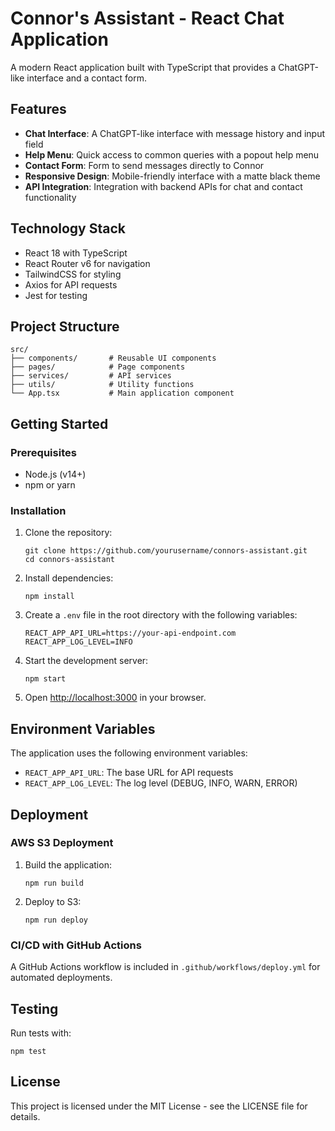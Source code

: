 # Connor's Assistant - React Chat Application

A modern React application built with TypeScript that provides a ChatGPT-like interface and a contact form.

## Features

- **Chat Interface**: A ChatGPT-like interface with message history and input field
- **Help Menu**: Quick access to common queries with a popout help menu
- **Contact Form**: Form to send messages directly to Connor
- **Responsive Design**: Mobile-friendly interface with a matte black theme
- **API Integration**: Integration with backend APIs for chat and contact functionality

## Technology Stack

- React 18 with TypeScript
- React Router v6 for navigation
- TailwindCSS for styling
- Axios for API requests
- Jest for testing

## Project Structure

```
src/
├── components/       # Reusable UI components
├── pages/            # Page components
├── services/         # API services
├── utils/            # Utility functions
└── App.tsx           # Main application component
```

## Getting Started

### Prerequisites

- Node.js (v14+)
- npm or yarn

### Installation

1. Clone the repository:
   ```
   git clone https://github.com/yourusername/connors-assistant.git
   cd connors-assistant
   ```

2. Install dependencies:
   ```
   npm install
   ```

3. Create a `.env` file in the root directory with the following variables:
   ```
   REACT_APP_API_URL=https://your-api-endpoint.com
   REACT_APP_LOG_LEVEL=INFO
   ```

4. Start the development server:
   ```
   npm start
   ```

5. Open [http://localhost:3000](http://localhost:3000) in your browser.

## Environment Variables

The application uses the following environment variables:

- `REACT_APP_API_URL`: The base URL for API requests
- `REACT_APP_LOG_LEVEL`: The log level (DEBUG, INFO, WARN, ERROR)

## Deployment

### AWS S3 Deployment

1. Build the application:
   ```
   npm run build
   ```

2. Deploy to S3:
   ```
   npm run deploy
   ```

### CI/CD with GitHub Actions

A GitHub Actions workflow is included in `.github/workflows/deploy.yml` for automated deployments.

## Testing

Run tests with:

```
npm test
```

## License

This project is licensed under the MIT License - see the LICENSE file for details.
